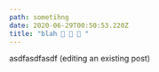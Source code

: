 ```yaml
---
path: sometihng
date: 2020-06-29T00:50:53.220Z
title: "blah 🐸 🐸 🐸 "
---
```

asdfasdfasdf (editing an existing post)